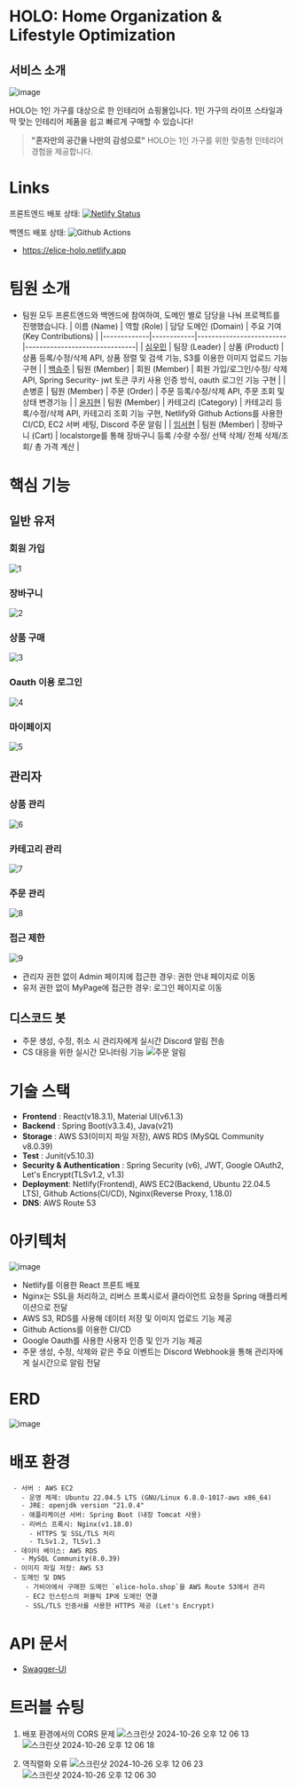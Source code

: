 # HOLO: Home Organization & Lifestyle Optimization
## 서비스 소개
![image](https://github.com/user-attachments/assets/76718aa2-1441-45d5-b10a-09777b6bcbba)

HOLO는 1인 가구를 대상으로 한 인테리어 쇼핑몰입니다. 1인 가구의 라이프 스타일과 딱 맞는 인테리어 제품을 쉽고 빠르게 구매할 수 있습니다!  
> **"혼자만의 공간을 나만의 감성으로"** HOLO는 1인 가구를 위한 맞춤형 인테리어 경험을 제공합니다.

# Links
프론트엔드 배포 상태: [![Netlify Status](https://api.netlify.com/api/v1/badges/c94a2a65-b5d9-4f7a-b9ba-bfcd8080ee16/deploy-status)](https://app.netlify.com/sites/elice-holo/deploys)  
  
  
백엔드 배포 상태: ![Github Actions](https://github.com/team-HOLO/HOLO-BE/actions/workflows/deploy.yml/badge.svg?branch=dev)
- https://elice-holo.netlify.app 

# 팀원 소개
- 팀원 모두 프론트엔드와 백엔드에 참여하여, 도메인 별로 담당을 나눠 프로젝트를 진행했습니다.
  | 이름 (Name)  | 역할 (Role)  | 담당 도메인 (Domain)      | 주요 기여 (Key Contributions) |
  |-------------|------------|-------------------------|-------------------------------|
  | [심우민](https://github.com/woomin77)       | 팀장 (Leader) | 상품 (Product)          | 상품 등록/수정/삭제 API, 상품 정렬 및 검색 기능, S3를 이용한 이미지 업로드 기능 구현 |
  | [백승주](https://github.com/Byesol)       | 팀원 (Member) | 회원 (Member)           |  회원 가입/로그인/수정/ 삭제 API, Spring Security- jwt 토큰 쿠키 사용 인증 방식, oauth 로그인 기능 구현 |
  | 손병훈       | 팀원 (Member) | 주문 (Order)            |  주문 등록/수정/삭제 API, 주문 조회 및 상태 변경기능 |
  | [윤지현](https://github.com/jhYun505)       | 팀원 (Member) | 카테고리 (Category)      | 카테고리 등록/수정/삭제 API, 카테고리 조회 기능 구현, Netlify와 Github Actions를 사용한 CI/CD, EC2 서버 세팅, Discord 주문 알림 |
  | [임서현](https://github.com/seohyun06)       | 팀원 (Member) | 장바구니 (Cart)          | localstorge를 통해 장바구니 등록 /수량 수정/ 선택 삭제/ 전체 삭제/조회/ 총 가격 계산 |

# 핵심 기능
## 일반 유저

### 회원 가입
![1](https://github.com/user-attachments/assets/d76a169e-5c90-47cf-bc8d-e4ee34addf96)


### 장바구니
![2](https://github.com/user-attachments/assets/5ddd2a27-43d0-4bf4-8220-3063671bb07d)


### 상품 구매
![3](https://github.com/user-attachments/assets/76d79395-7cdb-4ae1-903e-5168e4af9539)


### Oauth 이용 로그인
![4](https://github.com/user-attachments/assets/2dad9661-2a74-4387-9c98-f5962dccfc03)


### 마이페이지
![5](https://github.com/user-attachments/assets/a395c831-f415-45c9-b113-1381cbbb0f6e)


## 관리자
### 상품 관리
![6](https://github.com/user-attachments/assets/f57b3726-7239-4212-8d20-d92bd19efe1d)

### 카테고리 관리
![7](https://github.com/user-attachments/assets/047dc4d1-fabf-42df-b046-dac54836591d)


### 주문 관리
![8](https://github.com/user-attachments/assets/9bde41b4-4d97-4691-8416-607cbb24aafc)

### 접근 제한
![9](https://github.com/user-attachments/assets/75f8d65c-0f1e-4d21-801d-4c5d919367f0)

- 관리자 권한 없이 Admin 페이지에 접근한 경우: 권한 안내 페이지로 이동
- 유저 권한 없이 MyPage에 접근한 경우: 로그인 페이지로 이동
## 디스코드 봇
- 주문 생성, 수정, 취소 시 관리자에게 실시간 Discord 알림 전송
- CS 대응을 위한 실시간 모니터링 기능
![주문 알림](https://github.com/user-attachments/assets/646b54b3-34e3-415a-ae2a-c3ad704efb9a)



# 기술 스택
- **Frontend** : React(v18.3.1), Material UI(v6.1.3)
- **Backend** : Spring Boot(v3.3.4), Java(v21)
- **Storage** : AWS S3(이미지 파일 저장), AWS RDS (MySQL Community v8.0.39)
- **Test** : Junit(v5.10.3)
- **Security & Authentication** : Spring Security (v6), JWT, Google OAuth2, Let's Encrypt(TLSv1.2, v1.3)
- **Deployment**: Netlify(Frontend), AWS EC2(Backend, Ubuntu 22.04.5 LTS), Github Actions(CI/CD), Nginx(Reverse Proxy, 1.18.0)
- **DNS**: AWS Route 53

# 아키텍처
![image](https://github.com/user-attachments/assets/86eaa41b-b9c1-4253-8d43-c391ab209191)

- Netlify를 이용한 React 프론트 배포
- Nginx는 SSL을 처리하고, 리버스 프록시로서 클라이언트 요청을 Spring 애플리케이션으로 전달
- AWS S3, RDS를 사용해 데이터 저장 및 이미지 업로드 기능 제공
- Github Actions를 이용한 CI/CD
- Google Oauth를 사용한 사용자 인증 및 인가 기능 제공
- 주문 생성, 수정, 삭제와 같은 주요 이벤트는 Discord Webhook을 통해 관리자에게 실시간으로 알림 전달


# ERD
![image](https://github.com/user-attachments/assets/fd4e1686-af14-4eb8-9fea-78cc3eaf957f)


# 배포 환경
```
 - 서버 : AWS EC2
   - 운영 체제: Ubuntu 22.04.5 LTS (GNU/Linux 6.8.0-1017-aws x86_64)
   - JRE: openjdk version "21.0.4"
   - 애플리케이션 서버: Spring Boot (내장 Tomcat 사용)
   - 리버스 프록시: Nginx(v1.18.0)
     - HTTPS 및 SSL/TLS 처리
     - TLSv1.2, TLSv1.3
 - 데이터 베이스: AWS RDS
   - MySQL Community(8.0.39)
 - 이미지 파일 저장: AWS S3
 - 도메인 및 DNS
    - 가비아에서 구매한 도메인 `elice-holo.shop`을 AWS Route 53에서 관리
    - EC2 인스턴스의 퍼블릭 IP에 도메인 연결
    - SSL/TLS 인증서를 사용한 HTTPS 제공 (Let's Encrypt)
```

# API 문서
- [Swagger-UI](https://elice-holo.shop/swagger-ui/index.html)

# 트러블 슈팅
1. 배포 환경에서의 CORS 문제
![스크린샷 2024-10-26 오후 12 06 13](https://github.com/user-attachments/assets/d2d57f27-8344-4677-b437-f392797cb987)
![스크린샷 2024-10-26 오후 12 06 18](https://github.com/user-attachments/assets/2a19d74b-6ffc-4bd5-b8d3-94173323610a)

  
2. 역직렬화 오류
![스크린샷 2024-10-26 오후 12 06 23](https://github.com/user-attachments/assets/dcb97278-ccf4-4e0a-bd05-6453cb6266b4)
![스크린샷 2024-10-26 오후 12 06 30](https://github.com/user-attachments/assets/52854f98-5bdd-4eaf-a449-a82f7ea2ae44)
